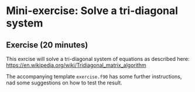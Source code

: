 # Mini-exercise: Solve a tri-diagonal system

## Exercise (20 minutes)

This exrcise will solve a tri-diagonal system of equations as described
here: https://en.wikipedia.org/wiki/Tridiagonal_matrix_algorithm

The accompanying template `exercise.f90` has some further instructions,
nad some suggestions on how to test the result.
